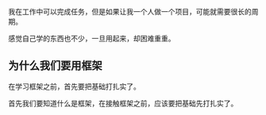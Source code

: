 我在工作中可以完成任务，但是如果让我一个人做一个项目，可能就需要很长的周期。

感觉自己学的东西也不少，一旦用起来，却困难重重。



## 为什么我们要用框架

在学习框架之前，首先要把基础打扎实了。

首先我们要知道什么是框架，在接触框架之前，应该要把基础先打扎实了。

